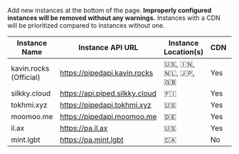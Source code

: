 Add new instances at the bottom of the page. **Improperly configured instances will be removed without any warnings.** Instances with a CDN will be prioritized compared to instances without one.

Instance Name | Instance API URL | Instance Location(s) | CDN | Registered Users
--- | --- | --- | --- | ---
kavin.rocks (Official) | https://pipedapi.kavin.rocks | 🇺🇸, 🇮🇳, 🇳🇱, 🇯🇵, 🇬🇧 | Yes | ![](https://pipedapi.kavin.rocks/registered/badge)
silkky.cloud | https://api.piped.silkky.cloud | 🇫🇮 | Yes | ![](https://api.piped.silkky.cloud/registered/badge)
tokhmi.xyz | https://pipedapi.tokhmi.xyz | 🇺🇸 | Yes | ![](https://pipedapi.tokhmi.xyz/registered/badge)
moomoo.me | https://pipedapi.moomoo.me | 🇩🇪 | Yes | ![](https://pipedapi.moomoo.me/registered/badge)
il.ax | https://pa.il.ax | 🇺🇸 | Yes | ![](https://pa.il.ax/registered/badge)
mint.lgbt | https://pa.mint.lgbt | 🇨🇦 | No | ![](https://pa.mint.lgbt/registered/badge)
